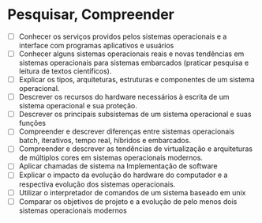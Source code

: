 # Pesquisar, Compreender

- [ ] Conhecer os serviços providos pelos sistemas operacionais e a interface com programas aplicativos e usuários
- [ ] Conhecer alguns sistemas operacionais reais e novas tendências em sistemas operacionais para sistemas embarcados (praticar pesquisa e leitura de textos científicos).
- [ ] Explicar os tipos, arquiteturas, estruturas e componentes de um sistema operacional.
- [ ] Descrever os recursos do hardware necessários à escrita de um sistema operacional e sua proteção.
- [ ] Descrever os principais subsistemas de um sistema operacional e suas funções
- [ ] Compreender e descrever diferenças entre sistemas operacionais batch, iterativos, tempo real, híbridos e embarcados.
- [ ] Compreender e descrever as tendências de virtualização e arquiteturas de múltiplos cores em sistemas operacionais modernos.
- [ ] Aplicar chamadas de sistema na Implementação de software
- [ ] Explicar o impacto da evolução do hardware do computador e a respectiva evolução dos sistemas operacionais.
- [ ] Utilizar o interpretador de comandos de um sistema baseado em unix
- [ ] Comparar os objetivos de projeto e a evolução de pelo menos dois sistemas operacionais modernos
